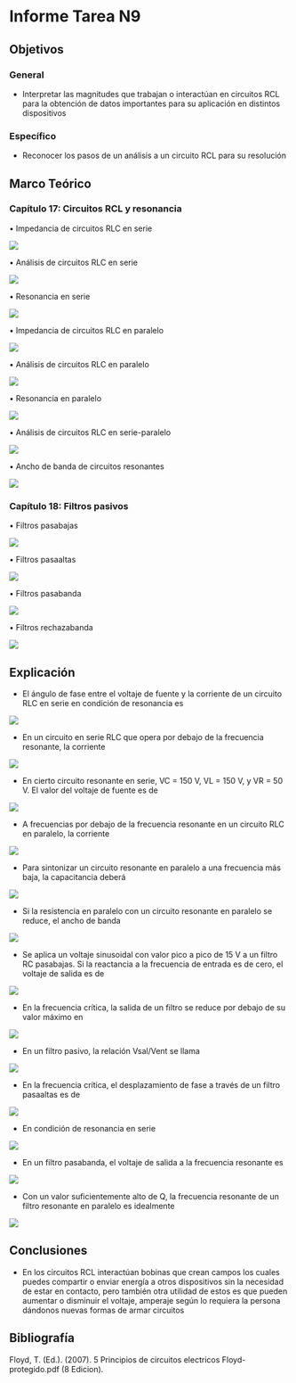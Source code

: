 # Informe Tarea N9
## Objetivos

### General

- Interpretar las magnitudes que trabajan o interactúan en circuitos RCL para la obtención de datos importantes para su aplicación en distintos dispositivos

### Específico

- Reconocer los pasos de un análisis a un circuito RCL para su resolución

## Marco Teórico
### Capítulo 17: Circuitos RCL y resonancia

•	Impedancia de circuitos RLC en serie

![](https://github.com/Tom-Vily/Imagenes/blob/main/img%209/1.PNG)

•	Análisis de circuitos RLC en serie

![](https://github.com/Tom-Vily/Imagenes/blob/main/img%209/2.PNG)

•	Resonancia en serie

![](https://github.com/Tom-Vily/Imagenes/blob/main/img%209/3.PNG)

•	Impedancia de circuitos RLC en paralelo

![](https://github.com/Tom-Vily/Imagenes/blob/main/img%209/4.PNG)

•	Análisis de circuitos RLC en paralelo

![](https://github.com/Tom-Vily/Imagenes/blob/main/img%209/5.PNG)

•	Resonancia en paralelo

![](https://github.com/Tom-Vily/Imagenes/blob/main/img%209/6.PNG)

•	Análisis de circuitos RLC en serie-paralelo

![](https://github.com/Tom-Vily/Imagenes/blob/main/img%209/7.PNG)

•	Ancho de banda de circuitos resonantes

![](https://github.com/Tom-Vily/Imagenes/blob/main/img%209/8.PNG)

### Capítulo 18: Filtros pasivos

•	Filtros pasabajas

![](https://github.com/Tom-Vily/Imagenes/blob/main/img%209/9.PNG)

•	Filtros pasaaltas

![](https://github.com/Tom-Vily/Imagenes/blob/main/img%209/10.PNG)

•	Filtros pasabanda

![](https://github.com/Tom-Vily/Imagenes/blob/main/img%209/11.PNG)

•	Filtros rechazabanda

![](https://github.com/Tom-Vily/Imagenes/blob/main/img%209/12.PNG)

## Explicación

- El ángulo de fase entre el voltaje de fuente y la corriente de un circuito RLC en serie en condición de resonancia es

![](https://github.com/Tom-Vily/Imagenes/blob/main/img%20ejer%209/1.PNG)

- En un circuito en serie RLC que opera por debajo de la frecuencia resonante, la corriente

![](https://github.com/Tom-Vily/Imagenes/blob/main/img%20ejer%209/2.PNG)

- En cierto circuito resonante en serie, VC = 150 V, VL = 150 V, y VR = 50 V. El valor del voltaje de fuente es de

![](https://github.com/Tom-Vily/Imagenes/blob/main/img%20ejer%209/3.PNG)

- A frecuencias por debajo de la frecuencia resonante en un circuito RLC en paralelo, la corriente

![](https://github.com/Tom-Vily/Imagenes/blob/main/img%20ejer%209/4.PNG)

- Para sintonizar un circuito resonante en paralelo a una frecuencia más baja, la capacitancia deberá

![](https://github.com/Tom-Vily/Imagenes/blob/main/img%20ejer%209/5.PNG)

- Si la resistencia en paralelo con un circuito resonante en paralelo se reduce, el ancho de banda

![](https://github.com/Tom-Vily/Imagenes/blob/main/img%20ejer%209/6.PNG)

- Se aplica un voltaje sinusoidal con valor pico a pico de 15 V a un filtro RC pasabajas. Si la reactancia a la frecuencia de 
entrada es de cero, el voltaje de salida es de

![](https://github.com/Tom-Vily/Imagenes/blob/main/img%20ejer%209/7.PNG)

- En la frecuencia crítica, la salida de un filtro se reduce por debajo de su valor máximo en

![](https://github.com/Tom-Vily/Imagenes/blob/main/img%20ejer%209/8.PNG)

- En un filtro pasivo, la relación Vsal/Vent se llama

![](https://github.com/Tom-Vily/Imagenes/blob/main/img%20ejer%209/9.PNG)

- En la frecuencia crítica, el desplazamiento de fase a través de un filtro pasaaltas es de

![](https://github.com/Tom-Vily/Imagenes/blob/main/img%20ejer%209/10.PNG)

- En condición de resonancia en serie

![](https://github.com/Tom-Vily/Imagenes/blob/main/img%20ejer%209/11.PNG)

- En un filtro pasabanda, el voltaje de salida a la frecuencia resonante es

![](https://github.com/Tom-Vily/Imagenes/blob/main/img%20ejer%209/12.PNG)

- Con un valor suficientemente alto de Q, la frecuencia resonante de un filtro resonante en paralelo es idealmente

![](https://github.com/Tom-Vily/Imagenes/blob/main/img%20ejer%209/13.PNG)

## Conclusiones

- En los circuitos RCL interactúan bobinas que crean campos los cuales puedes compartir o enviar energía a otros dispositivos sin la 
necesidad de estar en contacto, pero también otra utilidad de estos es que pueden aumentar o 
disminuir el voltaje, amperaje según lo requiera la persona dándonos nuevas formas de armar circuitos

## Bibliografía

Floyd, T. (Ed.). (2007). 5 Principios de circuitos electricos Floyd-protegido.pdf (8 Edicion).
